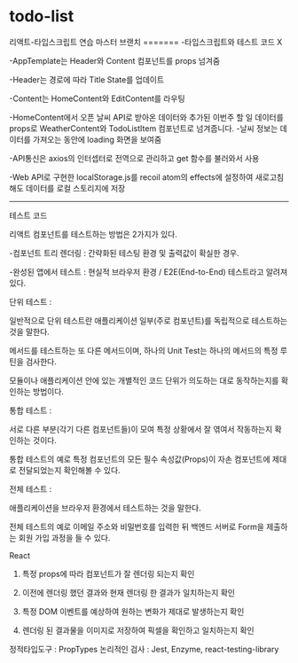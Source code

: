 # todo-list

리액트-타입스크립트 연습
마스터 브랜치
======= -타입스크립트와 테스트 코드 X

-AppTemplate는 Header와 Content 컴포넌트를 props 넘겨줌

-Header는 경로에 따라 Title State를 업데이트

-Content는 HomeContent와 EditContent를 라우팅

-HomeContent에서 오픈 날씨 API로 받아온 데이터와 추가된 이번주 할 일 데이터를 props로 WeatherContent와 TodoListItem 컴포넌트로 넘겨줍니다. -날씨 정보는 데이터를 가져오는 동안에 loading 화면을 보여줌

-API통신은 axios의 인터셉터로 전역으로 관리하고 get 함수를 불러와서 사용

-Web API로 구현한 localStorage.js를 recoil atom의 effects에 설정하여 새로고침해도 데이터를 로컬 스토리지에 저장

---

테스트 코드

리액트 컴포넌트를 테스트하는 방법은 2가지가 있다.

-컴포넌트 트리 렌더링 : 간략화된 테스팅 환경 및 출력값이 확실한 경우.

-완성된 앱에서 테스트 : 현실적 브라우저 환경 / E2E(End-to-End) 테스트라고 알려져 있다.

단위 테스트 :

일반적으로 단위 테스트란 애플리케이션 일부(주로 컴포넌트)를 독립적으로 테스트하는 것을 말한다.

메서드를 테스트하는 또 다른 메서드이며, 하나의 Unit Test는 하나의 메서드의 특정 루틴을 검사한다.

모듈이나 애플리케이션 안에 있는 개별적인 코드 단위가 의도하는 대로 동작하는지를 확인하는 방법이다.

통합 테스트 :

서로 다른 부분(각기 다른 컴포넌트들)이 모여 특정 상황에서 잘 엮여서 작동하는지 확인하는 것이다.

통합 테스트의 예로 특정 컴포넌트의 모든 필수 속성값(Props)이 자손 컴포넌트에 제대로 전달되었는지 확인해볼 수 있다.

전체 테스트 :

애플리케이션을 브라우저 환경에서 테스트하는 것을 말한다.

전체 테스트의 예로 이메일 주소와 비밀번호를 입력한 뒤 백엔드 서버로 Form을 제출하는 회원 가입 과정을 들 수 있다.

React

1. 특정 props에 따라 컴포넌트가 잘 렌더링 되는지 확인

2. 이전에 렌더링 했던 결과와 현재 렌더링 한 결과가 일치하는지 확인

3. 특정 DOM 이벤트를 예상하여 원하는 변화가 제대로 발생하는지 확인

4. 렌더링 된 결과물을 이미지로 저장하여 픽셀을 확인하고 일치하는지 확인

정적타입도구 : PropTypes
논리적인 검사 : Jest, Enzyme, react-testing-library
